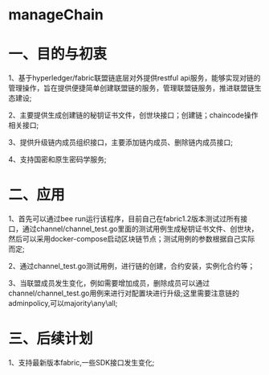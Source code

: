 # manageChain

# 一、目的与初衷

1、基于hyperledger/fabric联盟链底层对外提供restful api服务，能够实现对链的管理操作，旨在提供便捷简单创建联盟链的服务，管理联盟链服务，推进联盟链生态建设;

2、主要提供生成创建链的秘钥证书文件，创世块接口；创建链；chaincode操作相关接口;

3、提供升级链内成员组织接口，主要添加链内成员、删除链内成员接口;

4、支持国密和原生密码学服务;

# 二、应用

1、首先可以通过bee run运行该程序，目前自己在fabric1.2版本测试过所有接口，通过channel/channel_test.go里面的测试用例生成秘钥证书文件、创世块，然后可以采用docker-compose启动区块链节点；测试用例的参数根据自己实际而定;

2、通过channel_test.go测试用例，进行链的创建，合约安装，实例化合约等；

3、当联盟成员发生变化，例如需要增加成员，删除成员可以通过channel/channel_test.go用例来进行对配置块进行升级;这里需要注意链的adminpolicy,可以majority\any\all;

# 三、后续计划

1、支持最新版本fabric,一些SDK接口发生变化;

